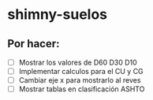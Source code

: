 # shimny-suelos
## Por hacer:
 - [ ] Mostrar los valores de D60 D30 D10 
 - [ ] Implementar calculos para el CU y CG
 - [ ] Cambiar eje x para mostrarlo al reves
 - [ ] Mostrar tablas en clasificación ASHTO